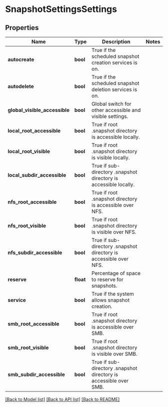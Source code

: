 # SnapshotSettingsSettings

## Properties
Name | Type | Description | Notes
------------ | ------------- | ------------- | -------------
**autocreate** | **bool** | True if the scheduled snapshot creation services is on. | 
**autodelete** | **bool** | True if the scheduled snapshot deletion services is on. | 
**global_visible_accessible** | **bool** | Global switch for other accessible and visible settings. | 
**local_root_accessible** | **bool** | True if root .snapshot directory is accessible locally. | 
**local_root_visible** | **bool** | True if root .snapshot directory is visible locally. | 
**local_subdir_accessible** | **bool** | True if sub-directory .snapshot directory is accessible locally. | 
**nfs_root_accessible** | **bool** | True if root .snapshot directory is accessible over NFS. | 
**nfs_root_visible** | **bool** | True if root .snapshot directory is visible over NFS. | 
**nfs_subdir_accessible** | **bool** | True if sub-directory .snapshot directory is accessible over NFS. | 
**reserve** | **float** | Percentage of space to reserve for snapshots. | 
**service** | **bool** | True if the system allows snapshot creation. | 
**smb_root_accessible** | **bool** | True if root .snapshot directory is accessible over SMB. | 
**smb_root_visible** | **bool** | True if root .snapshot directory is visible over SMB. | 
**smb_subdir_accessible** | **bool** | True if sub-directory .snapshot directory is accessible over SMB. | 

[[Back to Model list]](../README.md#documentation-for-models) [[Back to API list]](../README.md#documentation-for-api-endpoints) [[Back to README]](../README.md)


